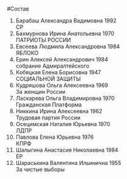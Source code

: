 #Состав
1. Барабаш Александра Вадимовна 1992   
    СР
2. Бахмурнова Ирина Анатольевна 1970   
    ПАТРИОТЫ РОССИИ
3. Евсеева Людмила Александровна 1984   
    ЯБЛОКО
4. Ерин Алексей Александрович 1984   
    собрание Адмиралтейского
5. Кобяцкая Елена Борисовна 1947   
    СОЦИАЛЬНОЙ ЗАЩИТЫ
6. Кудряшова Ольга Алексеевна 1969   
    За женщин России
7. Ласкарева Ольга Владимировна 1970   
    Гражданская Платформа
8. Никкина Ирина Алексеевна 1962   
    Трудовая партия России
9. Осецимская Наталия Юрьевна 1970   
    ЛДПР
10. Павлова Елена Юрьевна 1976   
    КПРФ
11. Шалыгина Анастасия Николаевна 1984   
    ЕР
12. Шараськина Валентина Ильинична 1955   
    За чистые выборы
